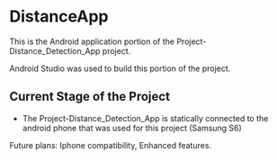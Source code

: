 # DistanceApp

This is the Android application portion of the Project-Distance_Detection_App project. 

Android Studio was used to build this portion of the project.

## Current Stage of the Project

 - The Project-Distance_Detection_App is statically connected to the android phone that was used for this project (Samsung S6)  
 
 
 Future plans: Iphone compatibility, Enhanced features. 

